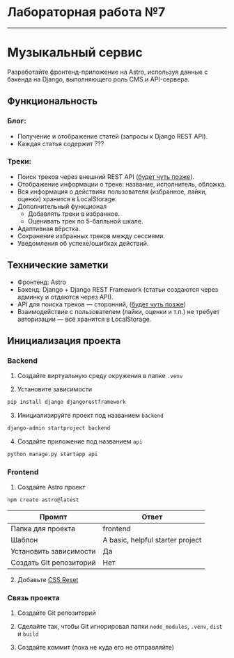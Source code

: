 # Лабораторная работа №7
---
# Музыкальный сервис

Разработайте фронтенд-приложение на Astro, используя данные с бэкенда на Django, выполняющего роль CMS и API-сервера.

## Функциональность

### Блог:

- Получение и отображение статей (запросы к Django REST API).
- Каждая статья содержит ???

### Треки:

- Поиск треков через внешний REST API ([будет чуть позже]()).
- Отображение информации о треке: название, исполнитель, обложка.
- Вся информация о действиях пользователя (избранное, лайки, оценки) хранится в LocalStorage.
- Дополнительный функционал
    - Добавлять треки в избранное.
    - Оценивать трек по 5-балльной шкале.
- Адаптивная вёрстка.
- Сохранение избранных треков между сессиями.
- Уведомления об успехе/ошибках действий.

## Технические заметки

- Фронтенд: Astro
- Бэкенд: Django + Django REST Framework (статьи создаются через админку и отдаются через API).
- API для поиска треков — сторонний, ([будет чуть позже]())
- Взаимодействие с пользователем (лайки, оценки и т.п.) не требует авторизации — всё хранится в LocalStorage.

## Инициализация проекта

### Backend

1. Создайте виртуальную среду окружения в папке `.venv`

2. Установите зависимости

```bash
pip install django djangorestframework
```

3. Инициализируйте проект под названием `backend`

```bash
django-admin startproject backend
```

4. Создайте приложение под названием `api`

```bash
python manage.py startapp api
```

### Frontend

1. Создайте Astro проект

```bash
npm create astro@latest
```

| Промпт                  | Ответ                            |
| ----------------------- | -------------------------------- |
| Папка для проекта       | frontend                         |
| Шаблон                  | A basic, helpful starter project |
| Установить зависимости  | Да                               |
| Создать Git репозиторий | Нет                              |

2. Добавьте [CSS Reset](https://gist.githubusercontent.com/ktkv419/c8840dfcbcff24248c20f4199108b28e/raw/eec499022cca5ed984d91d2a2c2736d2aef8ed6d/reset.css)

### Связь проекта

1. Создайте Git репозиторий

2. Сделайте так, чтобы Git игнорировал папки `node_modules`, `.venv`, `dist` и `build`

3. Создайте коммит (пока не куда его не отправляйте)

